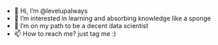 - 👋 Hi, I’m @levelupalways
- 👀 I’m interested in learning and absorbing knowledge like a sponge
- 🌱 I’m on my path to be a decent data scientist
- 📫 How to reach me? just tag me :)

<!---
levelupalways/levelupalways is a ✨ special ✨ repository because its `README.md` (this file) appears on your GitHub profile.
You can click the Preview link to take a look at your changes.
--->
